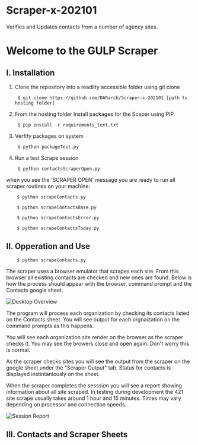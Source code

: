 # Scraper-x-202101
Verifies and Updates contacts from a number of agency sites.

# Welcome to the GULP Scraper

## I.  Installation 



1. Clone the repository into a readlity accessible folder using git clone
      
        $ git clone https://github.com/BARarch/Scraper-x-202101 [path to hosting folder]

2. From the hosting folder Install packages for the Scaper using PIP
  
        $ pip install -r requirements_text.txt
        
3. Verfify packages on system
  
        $ python packageTest.py
        
4. Run a test Scrape session
  
        $ python contactsScraperOpen.py
        
when you see the 'SCRAPER OPEN' message you are ready to run all scraper routines on your machine:

        $ python scrapeContacts.py
        
        $ python scrapeContactsBase.py
        
        $ python scrapeContactsError.py
        
        $ python scrapeContactsToday.py
  
  
  
## II.   Opperation and Use

        $ python scrapeContacts.py

The scraper uses a browser emulator that scrapes each site.  From this browser all existing contacts are checked and new ones are found. Below is how the process should appear with the browser, command prompt and the Contacts google sheet.

![Desktop Overview](https://github.com/BARarch/Scraper-x-202101/blob/master/Doc-Material/overview.jpg)

The program will process each organization by checking its contacts listed on the Contacts sheet.  You will see output for each orgnaization on the command prompts as this happens.

You will see each organization site render on the browser as the scraper checks it.  You may see the browers close and open again.  Don't worry this is normal.

As the scraper checks sites you will see the output from the scraper on the google sheet under the "Scraper Output" tab.  Status for contacts is displayed instintaniously on the sheet.

When the scraper completes the sesssion you will see a report showing information about all site scraped.  In testing during development the 421 site scrape usually takes around 1 hour and 15 minutes.  Times may vary depending on processor and connection speeds.

![Session Report](https://github.com/BARarch/Scraper-x-202101/blob/master/Doc-Material/Complete.JPG)

## III.   Contacts and Scraper Sheets

  
        
        
        
